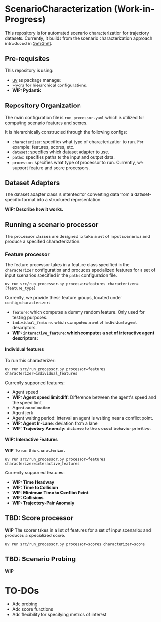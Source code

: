 # ScenarioCharacterization (Work-in-Progress)

This repository is for automated scenario characterization for trajectory datasets. Currently, 
it builds from the scenario characterization approach introduced in [SafeShift](https://github.com/cmubig/SafeShift).

## Pre-requisites

This repository is using: 
- [uv](https://docs.astral.sh/uv/) as package manager.
- [Hydra](https://hydra.cc/docs/intro/) for hierarchical configurations. 
- **WIP: Pydantic**

## Repository Organization 

The main configuration file is `run_processor.yaml` which is utilized for computing scenario features
and scores. 

It is hierarchically constructed through the following configs:
- `characterizer`: specifies what type of characterization to run. For example: features, scores, etc.
- `dataset`: specifies which dataset adapter to use. 
- `paths`: specifies paths to the input and output data.
- `processor`: specifies what type of processor to run. Currently, we support feature and score processors. 

## Dataset Adapters

The dataset adapter class is intented for converting data from a dataset-specific format into a  structured representation. 

**WIP: Describe how it works.**

## Running a scenario processor 

The processor classes are designed to take a set of input scenarios and produce a specified characterization. 

### Feature processor

The feature processor takes in a feature class specified in the `characterizer` configuration and produces specialized features for a set of input scenarios specified in the `paths` configuration file. 

```
uv run src/run_processor.py processor=features characterizer=[feature_type]
```

Currently, we provide these feature groups, located under `config/characterizer`:
- `feature`: which computes a dummy random feature. Only used for testing purposes. 
- `individual_feature`: which computes a set of individual agent descriptors.
- **WIP: `interactive_feature`: which computes a set of interactive agent descriptors:**

#### Individual features

To run this characterizer: 
```
uv run src/run_processor.py processor=features characterizer=individual_features
```

Currently supported features:
- Agent speed
- **WIP: Agent speed limit diff**: Difference between the agent's speed and the speed limit
- Agent acceleration 
- Agent jerk
- Agent waiting period: interval an agent is waiting near a conflict point. 
- **WIP: Agent In-Lane**: deviation from a lane
- **WIP: Trajectory Anomaly**: distance to the closest behavior primitive.

#### WIP: Interactive Features

**WIP** To run this characterizer: 
```
uv run src/run_processor.py processor=features characterizer=interactive_features
```

Currently supported features:
 - **WIP: Time Headway**
 - **WIP: Time to Collision**
 - **WIP: Minimum Time to Conflict Point**
 - **WIP: Collisions**
 - **WIP: Trajectory-Pair Anomaly**


## TBD: Score processor


**WIP** The scorer takes in a list of features for a set of input scenarios and produces a specialized score. 
```
uv run src/run_processor.py processor=scores characterizer=score
```

## TBD: Scenario Probing

**WIP**

# TO-DOs

* Add probing
* Add score functions
* Add flexibility for specifying metrics of interest 